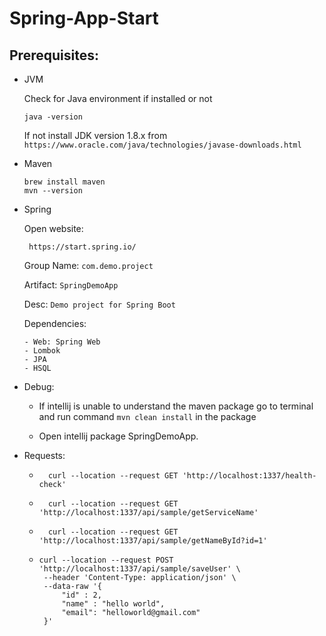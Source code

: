# Spring-App-Start
Prerequisites:
-------------
- JVM

    Check for Java environment if installed or not
    ```
    java -version
    ```
    
    If not install JDK version 1.8.x from `https://www.oracle.com/java/technologies/javase-downloads.html`


- Maven
    ```
    brew install maven
    mvn --version
    ```
  
- Spring 

    Open website:
    ```
     https://start.spring.io/
    ```
    Group Name: `com.demo.project`
    
    Artifact: `SpringDemoApp`
    
    Desc: `Demo project for Spring Boot`
    
    Dependencies:
    
      - Web: Spring Web
      - Lombok
      - JPA
      - HSQL
      
- Debug:

    - If intellij is unable to understand the maven package go to terminal
    and run command `mvn clean install` in the package
    
    - Open intellij package SpringDemoApp.
    
- Requests:
    - ```
        curl --location --request GET 'http://localhost:1337/health-check'
      ```
    - ```
        curl --location --request GET 'http://localhost:1337/api/sample/getServiceName'
      ```
    - ```
        curl --location --request GET 'http://localhost:1337/api/sample/getNameById?id=1'
      ```
    - ``` 
      curl --location --request POST 'http://localhost:1337/api/sample/saveUser' \
       --header 'Content-Type: application/json' \
       --data-raw '{
           "id" : 2,
           "name" : "hello world",
           "email": "helloworld@gmail.com"
       }'
      ```
    
    